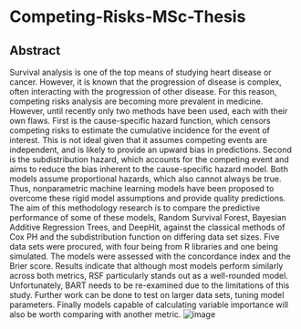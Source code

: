 # Competing-Risks-MSc-Thesis
## Abstract
Survival analysis is one of the top means of studying heart disease or cancer. However, it is known that the progression of disease is complex, often interacting with the progression of other disease. For this reason, competing risks analysis are becoming more prevalent in medicine. However, until recently only two methods have been used, each with their own flaws. First is the cause-specific hazard function, which censors competing risks to estimate the cumulative incidence for the event of interest. This is not ideal given that it assumes competing events are independent, and is likely to provide an upward bias in predictions. Second is the subdistribution hazard, which accounts for the competing event and aims to reduce the bias inherent to the cause-specific hazard model. Both models assume proportional hazards, which also cannot always be true. Thus, nonparametric machine learning models have been proposed to overcome these rigid model assumptions and provide quality predictions. The aim of this methodology research is to compare the predictive performance of some of these models, Random Survival Forest, Bayesian Additive Regression Trees, and DeepHit, against the classical methods of Cox PH and the subdistribution function on differing data set sizes. Five data sets were procured, with four being from R libraries and one being simulated. The models were assessed with the concordance index and the Brier score. Results indicate that although most models perform similarly across both metrics, RSF particularly stands out as a well-rounded model. Unfortunately, BART needs to be re-examined due to the limitations of this study. Further work can be done to test on larger data sets, tuning model parameters. Finally models capable of calculating variable importance will also be worth comparing with another metric.
![image](https://github.com/james113001/Competing-Risks-Thesis/assets/44733004/8edd945d-100b-4ab8-9a38-4c53498ea3db)

